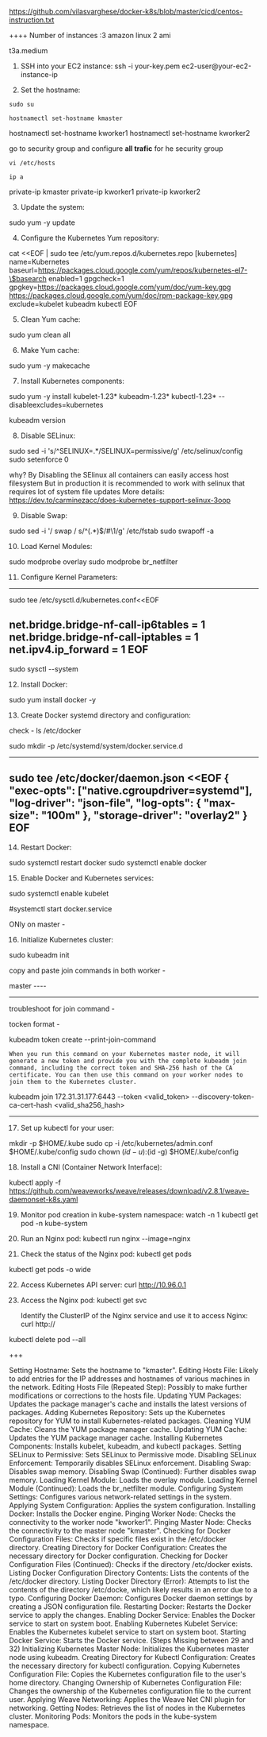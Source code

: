 
https://github.com/vilasvarghese/docker-k8s/blob/master/cicd/centos-instruction.txt

++++
Number of instances :3
amazon linux 2 ami

t3a.medium

1. SSH into your EC2 instance:
   ssh -i your-key.pem ec2-user@your-ec2-instance-ip

2. Set the hostname:
```
sudo su
```
```
hostnamectl set-hostname kmaster
```
hostnamectl set-hostname kworker1
hostnamectl set-hostname kworker2

go to security group and configure **all trafic** for he security group
```
vi /etc/hosts
```
```
ip a
```
private-ip	kmaster 
private-ip	kworker1 
private-ip	kworker2

3. Update the system:

sudo yum -y update

4. Configure the Kubernetes Yum repository:

cat <<EOF | sudo tee /etc/yum.repos.d/kubernetes.repo
[kubernetes]
name=Kubernetes
baseurl=https://packages.cloud.google.com/yum/repos/kubernetes-el7-\$basearch
enabled=1
gpgcheck=1
gpgkey=https://packages.cloud.google.com/yum/doc/yum-key.gpg https://packages.cloud.google.com/yum/doc/rpm-package-key.gpg
exclude=kubelet kubeadm kubectl
EOF

5. Clean Yum cache:

sudo yum clean all

6. Make Yum cache:

sudo yum -y makecache

7. Install Kubernetes components:

sudo yum -y install kubelet-1.23* kubeadm-1.23* kubectl-1.23* --disableexcludes=kubernetes

kubeadm  version

8. Disable SELinux:

sudo sed -i 's/^SELINUX=.*/SELINUX=permissive/g' /etc/selinux/config
sudo setenforce 0

why?
	By Disabling the SElinux all containers can easily access host filesystem
	But in production it is recommended to work with selinux
		that requires lot of system file updates
		More details: https://dev.to/carminezacc/does-kubernetes-support-selinux-3oop

9. Disable Swap:

sudo sed -i '/ swap / s/^\(.*\)$/#\1/g' /etc/fstab
sudo swapoff -a


10. Load Kernel Modules:
 
sudo modprobe overlay
sudo modprobe br_netfilter 
 
11. Configure Kernel Parameters:

---
sudo tee /etc/sysctl.d/kubernetes.conf<<EOF

net.bridge.bridge-nf-call-ip6tables = 1
net.bridge.bridge-nf-call-iptables = 1
net.ipv4.ip_forward = 1
EOF
---

sudo sysctl --system


12. Install Docker:

sudo yum install docker -y

13. Create Docker systemd directory and configuration:

check - 
	ls /etc/docker

sudo mkdir -p /etc/systemd/system/docker.service.d

---
sudo tee /etc/docker/daemon.json <<EOF
{
  "exec-opts": ["native.cgroupdriver=systemd"],
  "log-driver": "json-file",
  "log-opts": {
    "max-size": "100m" 
  },
  "storage-driver": "overlay2"
}
EOF
--- 
 

14. Restart Docker:

sudo systemctl restart docker
sudo systemctl enable docker


15. Enable Docker and Kubernetes services:

 
sudo systemctl enable kubelet

#systemctl start docker.service


ONly on master -

16. Initialize Kubernetes cluster:

sudo kubeadm init

copy and paste join commands in both worker -


master ----

---
troubleshoot for join command -

tocken format -


kubeadm token create --print-join-command

	When you run this command on your Kubernetes master node, it will generate a new token and provide you with the complete kubeadm join command, including the correct token and SHA-256 hash of the CA certificate. You can then use this command on your worker nodes to join them to the Kubernetes cluster.


kubeadm join 172.31.31.177:6443 --token <valid_token> --discovery-token-ca-cert-hash <valid_sha256_hash>

---



17. Set up kubectl for your user:
    
	
mkdir -p $HOME/.kube
sudo cp -i /etc/kubernetes/admin.conf $HOME/.kube/config
sudo chown $(id -u):$(id -g) $HOME/.kube/config

18. Install a CNI (Container Network Interface):

kubectl apply -f https://github.com/weaveworks/weave/releases/download/v2.8.1/weave-daemonset-k8s.yaml

19. Monitor pod creation in kube-system namespace:
    watch -n 1 kubectl get pod -n kube-system

20. Run an Nginx pod:
    kubectl run nginx --image=nginx

21. Check the status of the Nginx pod:
    kubectl get pods

kubectl get pods -o wide

22. Access Kubernetes API server: 
    curl http://10.96.0.1

23. Access the Nginx pod:
    kubectl get svc

    Identify the ClusterIP of the Nginx service and use it to access Nginx:
    curl http://<ClusterIP>

 kubectl delete pod --all


+++

Setting Hostname: Sets the hostname to "kmaster".
Editing Hosts File: Likely to add entries for the IP addresses and hostnames of various machines in the network.
Editing Hosts File (Repeated Step): Possibly to make further modifications or corrections to the hosts file.
Updating YUM Packages: Updates the package manager's cache and installs the latest versions of packages.
Adding Kubernetes Repository: Sets up the Kubernetes repository for YUM to install Kubernetes-related packages.
Cleaning YUM Cache: Cleans the YUM package manager cache.
Updating YUM Cache: Updates the YUM package manager cache.
Installing Kubernetes Components: Installs kubelet, kubeadm, and kubectl packages.
Setting SELinux to Permissive: Sets SELinux to Permissive mode.
Disabling SELinux Enforcement: Temporarily disables SELinux enforcement.
Disabling Swap: Disables swap memory.
Disabling Swap (Continued): Further disables swap memory.
Loading Kernel Module: Loads the overlay module.
Loading Kernel Module (Continued): Loads the br_netfilter module.
Configuring System Settings: Configures various network-related settings in the system.
Applying System Configuration: Applies the system configuration.
Installing Docker: Installs the Docker engine.
Pinging Worker Node: Checks the connectivity to the worker node "kworker1".
Pinging Master Node: Checks the connectivity to the master node "kmaster".
Checking for Docker Configuration Files: Checks if specific files exist in the /etc/docker directory.
Creating Directory for Docker Configuration: Creates the necessary directory for Docker configuration.
Checking for Docker Configuration Files (Continued): Checks if the directory /etc/docker exists.
Listing Docker Configuration Directory Contents: Lists the contents of the /etc/docker directory.
Listing Docker Directory (Error): Attempts to list the contents of the directory /etc/docke, which likely results in an error due to a typo.
Configuring Docker Daemon: Configures Docker daemon settings by creating a JSON configuration file.
Restarting Docker: Restarts the Docker service to apply the changes.
Enabling Docker Service: Enables the Docker service to start on system boot.
Enabling Kubernetes Kubelet Service: Enables the Kubernetes kubelet service to start on system boot.
Starting Docker Service: Starts the Docker service.
(Steps Missing between 29 and 32)
Initializing Kubernetes Master Node: Initializes the Kubernetes master node using kubeadm.
Creating Directory for Kubectl Configuration: Creates the necessary directory for kubectl configuration.
Copying Kubernetes Configuration File: Copies the Kubernetes configuration file to the user's home directory.
Changing Ownership of Kubernetes Configuration File: Changes the ownership of the Kubernetes configuration file to the current user.
Applying Weave Networking: Applies the Weave Net CNI plugin for networking.
Getting Nodes: Retrieves the list of nodes in the Kubernetes cluster.
Monitoring Pods: Monitors the pods in the kube-system namespace.
